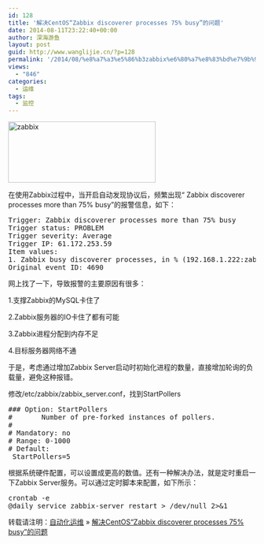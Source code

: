 ```yaml
---
id: 128
title: '解决CentOS“Zabbix discoverer processes 75% busy”的问题'
date: 2014-08-11T23:22:40+00:00
author: 深海游鱼
layout: post
guid: http://www.wanglijie.cn/?p=128
permalink: '/2014/08/%e8%a7%a3%e5%86%b3zabbix%e6%80%a7%e8%83%bd%e7%9b%91%e6%8e%a7%e7%b3%bb%e7%bb%9fdiscoverer-processes-more-than-75-busy%e7%9a%84%e9%97%ae%e9%a2%98.html'
views:
  - "846"
categories:
  - 运维
tags:
  - 监控
---
```

[<img class="size-medium wp-image-146 aligncenter" src="http://images.wanglijie.cn/public/img/posts/2014/08/Zabbix-2-2-300x124.png" alt="zabbix" width="300" height="124" srcset="http://images.wanglijie.cn/public/img/posts/2014/08/Zabbix-2-2-300x124.png 300w, http://images.wanglijie.cn/public/img/posts/2014/08/Zabbix-2-2.png 728w" sizes="(max-width: 300px) 100vw, 300px" />](http://images.wanglijie.cn/public/img/posts/2014/08/Zabbix-2-2.png)
  
在使用Zabbix过程中，当开启自动发现协议后，频繁出现“ Zabbix discoverer processes more than 75% busy”的报警信息，如下：

<pre class="prettyprint">Trigger: Zabbix discoverer processes more than 75% busy
Trigger status: PROBLEM
Trigger severity: Average
Trigger IP: 61.172.253.59
Item values:
1. Zabbix busy discoverer processes, in % (192.168.1.222:zabbix[process,discoverer,avg,busy]): 100 %
Original event ID: 4690
</pre>

网上找了一下，导致报警的主要原因有很多：
  
1.支撑Zabbix的MySQL卡住了
  
2.Zabbix服务器的IO卡住了都有可能
  
3.Zabbix进程分配到内存不足
  
4.目标服务器网络不通
  
于是，考虑通过增加Zabbix Server启动时初始化进程的数量，直接增加轮询的负载量，避免这种报错。
  
修改/etc/zabbix/zabbix_server.conf，找到StartPollers

<pre class="prettyprint linenums">### Option: StartPollers
#       Number of pre-forked instances of pollers.
#
# Mandatory: no
# Range: 0-1000
# Default:
 StartPollers=5</pre>

根据系统硬件配置，可以设置成更高的数值。还有一种解决办法，就是定时重启一下Zabbix Server服务。可以通过定时脚本来配置，如下所示：

<pre class="prettyprint linenums">crontab -e
@daily service zabbix-server restart &gt; /dev/null 2&gt;&1
</pre>

转载请注明：[自动化运维](http://www.wanglijie.cn) &raquo; [解决CentOS“Zabbix discoverer processes 75% busy”的问题](http://www.wanglijie.cn/2014/08/%e8%a7%a3%e5%86%b3zabbix%e6%80%a7%e8%83%bd%e7%9b%91%e6%8e%a7%e7%b3%bb%e7%bb%9fdiscoverer-processes-more-than-75-busy%e7%9a%84%e9%97%ae%e9%a2%98.html)